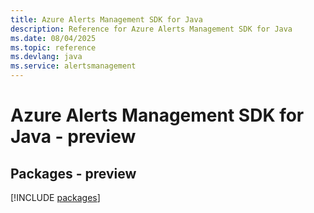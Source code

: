 ```yaml
---
title: Azure Alerts Management SDK for Java
description: Reference for Azure Alerts Management SDK for Java
ms.date: 08/04/2025
ms.topic: reference
ms.devlang: java
ms.service: alertsmanagement
---
```

# Azure Alerts Management SDK for Java - preview
## Packages - preview
[!INCLUDE [packages](alerts-management-index.md)]